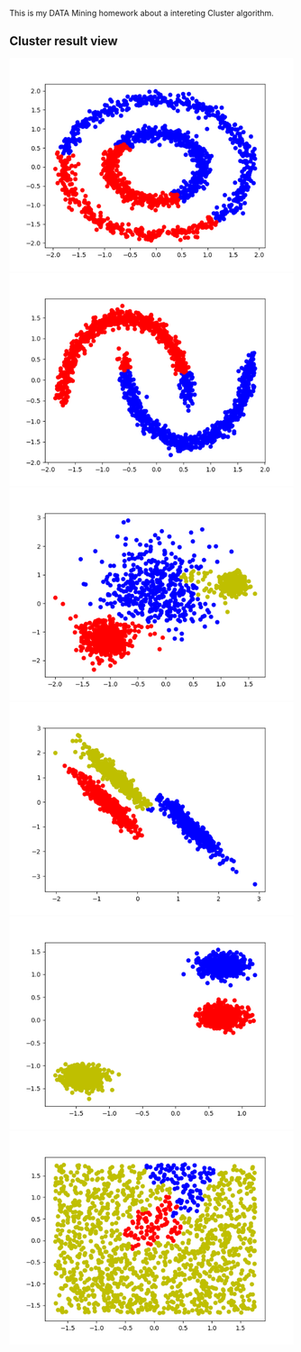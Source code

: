 This is my DATA Mining homework about a intereting Cluster algorithm.

## Cluster result view 
 <img src="ds1.ds2.png">
 <img src="ds2.ds2.png">
<img src="ds3.ds2.png">
<img src="ds4.ds2.png">
<img src="ds5.ds2.png">
<img src="ds6.ds2.png">